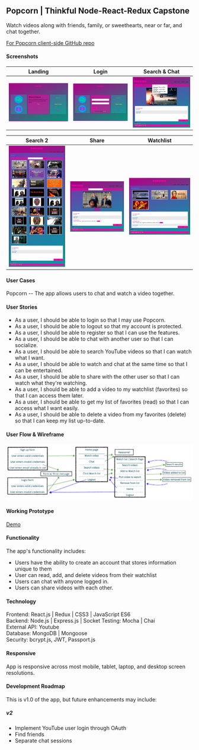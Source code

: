 ## Popcorn | Thinkful Node-React-Redux Capstone
Watch videos along with friends, family, or sweethearts, near or far, and chat together.

[For Popcorn client-side GitHub repo](https://github.com/azureowl/popcorn-node-capstone-react)

#### Screenshots

|  Landing  | Login   |  Search & Chat  |  
| -- | -- | -- |
| <img src="./github-images/popcorn0.png" alt="login" width="600"/> | <img src="./github-images/popcorn5.png" alt="notebook" width="600"/> |  <img src="./github-images/popcorn1.png" alt="dictionary" width="600"/>


|  Search 2  |  Share  |  Watchlist  |
| -- | -- | -- |
| <img src="./github-images/popcorn2.png" alt="thesaurus" width="600"/> | <img src="./github-images/popcorn3.png" alt="progress" width="600"/> | <img src="./github-images/popcorn4.png" alt="progress" width="600"/>

#### User Cases
Popcorn -- The app allows users to chat and watch a video together.

#### User Stories

* As a user, I should be able to login so that I may use Popcorn.
* As a user, I should be able to logout so that my account is protected.
* As a user, I should be able to register so that I can use the features.
* As a user, I should be able to chat with another user so that I can socialize.
* As a user, I should be able to search YouTube videos so that I can watch what I want.
* As a user, I should be able to watch and chat at the same time so that I can be entertained.
* As a user, I should be able to share with the other user so that I can watch what they're watching.
* As a user, I should be able to add a video to my watchlist (favorites) so that I can access them later.
* As a user, I should be able to get my list of favorites (read) so that I can access what I want easily.
* As a user, I should be able to delete a video from my favorites (delete) so that I can keep my list up-to-date.


#### User Flow & Wireframe

<img src="./github-images/userflow-react-capstone.png" alt="userflow" />

#### Working Prototype

[Demo](https://popcorn-capstone.herokuapp.com/)

#### Functionality

The app's functionality includes:

* Users have the ability to create an account that stores information unique to them
* User can read, add, and delete videos from their watchlist
* Users can chat with anyone logged in.
* Users can share videos with each other.

#### Technology
Frontend: React.js | Redux | CSS3 | JavaScript ES6  
Backend: Node.js | Express.js | Socket
Testing: Mocha | Chai  
External API: Youtube  
Database: MongoDB | Mongoose  
Security: bcrypt.js, JWT, Passport.js  

#### Responsive
App is responsive across most mobile, tablet, laptop, and desktop screen resolutions.

#### Development Roadmap
This is v1.0 of the app, but future enhancements may include:

##### v2
* Implement YouTube user login through OAuth
* Find friends
* Separate chat sessions